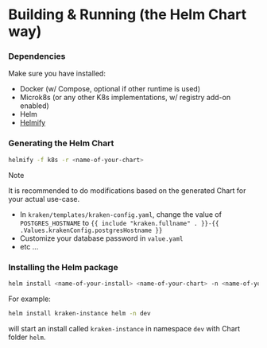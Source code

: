 # Building & Running (the Helm Chart way)

### Dependencies
Make sure you have installed:
- Docker (w/ Compose, optional if other runtime is used)
- Microk8s (or any other K8s implementations, w/ registry add-on enabled)
- Helm
- [Helmify](https://github.com/arttor/helmify)

### Generating the Helm Chart
```bash
helmify -f k8s -r <name-of-your-chart>
```
> [!NOTE]  
> It is recommended to do modifications based on the generated Chart for your actual use-case. 
* In `kraken/templates/kraken-config.yaml`, change the value of `POSTGRES_HOSTNAME` to `{{ include "kraken.fullname" . }}-{{ .Values.krakenConfig.postgresHostname }}`
* Customize your database password in `value.yaml`
* etc ...

### Installing the Helm package
```bash
helm install <name-of-your-install> <name-of-your-chart> -n <name-of-your-k8s-namespace>
```
For example:
```bash
helm install kraken-instance helm -n dev
```
will start an install called `kraken-instance` in namespace `dev` with Chart folder `helm`.